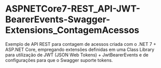 # ASPNETCore7-REST_API-JWT-BearerEvents-Swagger-Extensions_ContagemAcessos
Exemplo de API REST para contagem de acessos criada com o .NET 7 + ASP.NET Core, empregando extensões definidas em uma Class Library para utilização de JWT (JSON Web Tokens) + JwtBearerEvents e de configurações para que o Swagger suporte tokens.

